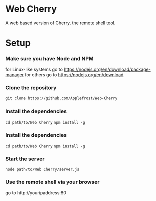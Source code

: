 # Web Cherry

A web based version of Cherry, the remote shell tool.



# Setup

### Make sure you have Node and NPM
for Linux-like systems go to https://nodejs.org/en/download/package-manager
for others go to https://nodejs.org/en/download

### Clone the repository
`git clone https://github.com/Applefrost/Web-Cherry`

### Install the dependencies
`cd path/to/Web Cherry`
`npm install -g`

### Install the dependencies
`cd path/to/Web Cherry`
`npm install -g`

### Start the server
`node path/to/Web Cherry/server.js`

### Use the remote shell via your browser
go to http://youripaddress:80



